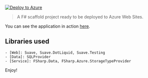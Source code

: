[![Deploy to Azure](http://azuredeploy.net/deploybutton.png)](https://azuredeploy.net/)

> A F# scaffold project ready to be deployed to Azure Web Sites.

You can see the application in action [here](http://test-fsharp.azurewebsites.net/).

## Libraries used

    - [Web]: Suave, Suave.DotLiquid, Suave.Testing
    - [Data]: SQLProvider
    - [Service]: FSharp.Data, FSharp.Azure.StorageTypeProvider

Enjoy! 
